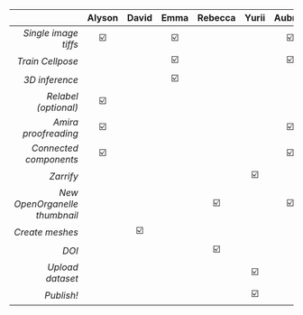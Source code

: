 |                               	| **Alyson** 	| **David** 	| **Emma** 	| **Rebecca** 	| **Yurii** 	| **Aubrey** 	|
|------------------------------:	|:----------:	|:---------:	|:--------:	|:-----------:	|:---------:	|:----------:	|
|          _Single image tiffs_ 	|      ☑️    	|           	|     ☑️   	|             	|           	|      ☑️    	|
|              _Train Cellpose_ 	|            	|           	|     ☑️   	|             	|           	|      ☑️    	|
|                _3D inference_ 	|            	|           	|     ☑️   	|             	|           	|            	|
|          _Relabel (optional)_ 	|      ☑️    	|           	|          	|             	|           	|            	|
|          _Amira proofreading_ 	|      ☑️    	|           	|          	|             	|           	|      ☑️    	|
|        _Connected components_ 	|      ☑️    	|           	|          	|             	|           	|      ☑️    	|
|                     _Zarrify_ 	|            	|           	|          	|             	|     ☑️     	|            	|
| _New OpenOrganelle thumbnail_ 	|            	|           	|          	|      ☑️      	|           	|      ☑️    	|
|               _Create meshes_ 	|            	|     ☑️     	|          	|             	|           	|            	|
|                         _DOI_ 	|            	|           	|          	|      ☑️      	|           	|            	|
|              _Upload dataset_ 	|            	|           	|          	|             	|     ☑️     	|            	|
|                    _Publish!_ 	|            	|           	|          	|             	|     ☑️     	|            	|

